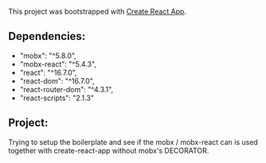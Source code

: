 This project was bootstrapped with [Create React App](https://github.com/facebook/create-react-app).

## Dependencies:
* "mobx": "^5.8.0",
* "mobx-react": "^5.4.3",
* "react": "^16.7.0",
* "react-dom": "^16.7.0",
* "react-router-dom": "^4.3.1",
* "react-scripts": "2.1.3"

<!-- **Note: this is a one-way operation. Once you `eject`, you can’t go back!** -->
## Project:

Trying to setup the boilerplate and see if the mobx / mobx-react can is used together with create-react-app without mobx's DECORATOR.
